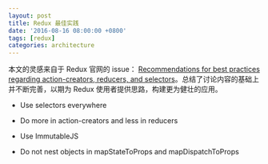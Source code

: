 ```yaml
---
layout: post
title: Redux 最佳实践
date: '2016-08-16 08:00:00 +0800'
tags: [redux]
categories: architecture
---
```


本文的灵感来自于 Redux 官网的 issue： [Recommendations for best practices regarding action-creators, reducers, and selectors](https://github.com/reactjs/redux/issues/1171)。总结了讨论内容的基础上并不断完善，以期为 Redux 使用者提供思路，构建更为健壮的应用。

- Use selectors everywhere

- Do more in action-creators and less in reducers

- Use ImmutableJS

- Do not nest objects in mapStateToProps and mapDispatchToProps
